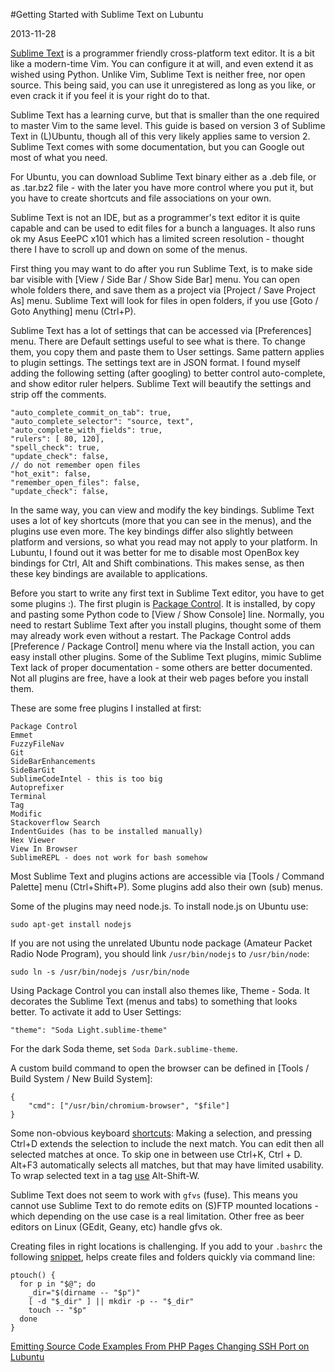 #Getting Started with Sublime Text on Lubuntu

2013-11-28

<!--- tags: linux -->

[Sublime Text](http://www.sublimetext.com/) is a programmer friendly cross-platform text editor. It is a bit like a modern-time Vim. You can configure it at will, and even extend it as wished using Python. Unlike Vim, Sublime Text is neither free, nor open source. This being said, you can use it unregistered as long as you like, or even crack it if you feel it is your right do to that.

Sublime Text has a learning curve, but that is smaller than the one required to master Vim to the same level. This guide is based on version 3 of Sublime Text in (L)Ubuntu, though all of this very likely applies same to version 2. Sublime Text comes with some documentation, but you can Google out most of what you need.

For Ubuntu, you can download Sublime Text binary either as a .deb file, or as .tar.bz2 file - with the later you have more control where you put it, but you have to create shortcuts and file associations on your own.

Sublime Text is not an IDE, but as a programmer's text editor it is quite capable and can be used to edit files for a bunch a languages. It also runs ok my Asus EeePC x101 which has a limited screen resolution - thought there I have to scroll up and down on some of the menus.

First thing you may want to do after you run Sublime Text, is to make side bar visible with [View / Side Bar / Show Side Bar] menu. You can open whole folders there, and save them as a project via [Project / Save Project As] menu. Sublime Text will look for files in open folders, if you use [Goto / Goto Anything] menu (Ctrl+P).

Sublime Text has a lot of settings that can be accessed via [Preferences] menu. There are Default settings useful to see what is there. To change them, you copy them and paste them to User settings. Same pattern applies to plugin settings. The settings text are in JSON format. I found myself adding the following setting (after googling) to better control auto-complete, and show editor ruler helpers. Sublime Text will beautify the settings and strip off the comments.

```
"auto_complete_commit_on_tab": true,
"auto_complete_selector": "source, text",
"auto_complete_with_fields": true,
"rulers": [ 80, 120],
"spell_check": true,
"update_check": false,
// do not remember open files
"hot_exit": false,
"remember_open_files": false,
"update_check": false,
```

In the same way, you can view and modify the key bindings. Sublime Text uses a lot of key shortcuts (more that you can see in the menus), and the plugins use even more. The key bindings differ also slightly between platform and versions, so what you read may not apply to your platform. In Lubuntu, I found out it was better for me to disable most OpenBox key bindings for Ctrl, Alt and Shift combinations. This makes sense, as then these key bindings are available to applications.

Before you start to write any first text in Sublime Text editor, you have to get some plugins :). The first plugin is [Package Control](https://sublime.wbond.net/installation). It is installed, by copy and pasting some Python code to [View / Show Console] line. Normally, you need to restart Sublime Text after you install plugins, thought some of them may already work even without a restart. The Package Control adds [Preference / Package Control] menu where via the Install action, you can easy install other plugins. Some of the Sublime Text plugins, mimic Sublime Text lack of proper documentation - some others are better documented. Not all plugins are free, have a look at their web pages before you install them.

These are some free plugins I installed at first:

```
Package Control
Emmet
FuzzyFileNav
Git
SideBarEnhancements
SideBarGit
SublimeCodeIntel - this is too big
Autoprefixer
Terminal
Tag
Modific
Stackoverflow Search
IndentGuides (has to be installed manually)
Hex Viewer
View In Browser
SublimeREPL - does not work for bash somehow
```

Most Sublime Text and plugins actions are accessible via [Tools / Command Palette] menu (Ctrl+Shift+P). Some plugins add also their own (sub) menus.

Some of the plugins may need node.js. To install node.js on Ubuntu use:
```
sudo apt-get install nodejs
```
If you are not using the unrelated Ubuntu node package (Amateur Packet Radio Node Program), you should link `/usr/bin/nodejs` to `/usr/bin/node`:
```
sudo ln -s /usr/bin/nodejs /usr/bin/node
```
Using Package Control you can install also themes like, Theme - Soda. It decorates the Sublime Text (menus and tabs) to something that looks better. To activate it add to User Settings:
```
"theme": "Soda Light.sublime-theme"
```
For the dark Soda theme, set `Soda Dark.sublime-theme`.

A custom build command to open the browser can be defined in [Tools / Build System / New Build System]:
```
{
	"cmd": ["/usr/bin/chromium-browser", "$file"]
}
```

Some non-obvious keyboard [shortcuts](https://gist.github.com/eteanga/1736542): Making a selection, and pressing Ctrl+D extends the selection to include the next match. You can edit then all selected matches at once. To skip one in between use Ctrl+K, Ctrl + D. Alt+F3 automatically selects all matches, but that may have limited usability. To wrap selected text in a tag [use](https://coderwall.com/p/d1qphg) Alt-Shift-W.

Sublime Text does not seem to work with `gfvs` (fuse). This means you cannot use Sublime Text to do remote edits on (S)FTP mounted locations - which depending on the use case is a real limitation. Other free as beer editors on Linux (GEdit, Geany, etc) handle gfvs ok.

Creating files in right locations is challenging. If you add to your `.bashrc` the following [snippet](https://unix.stackexchange.com/questions/168580/make-parent-directories-while-creating-a-new-file), helps create files and folders quickly via command line:

```
ptouch() {
  for p in "$@"; do
    _dir="$(dirname -- "$p")"
    [ -d "$_dir" ] || mkdir -p -- "$_dir"
    touch -- "$p"
  done
}
```


<ins class='nfooter'><a id='fprev' href='#blog/2013/2013-12-01-Emitting-Source-Code-Examples-From-PHP-Pages.md'>Emitting Source Code Examples From PHP Pages</a> <a id='fnext' href='#blog/2013/2013-11-25-Changing-SSH-Port-on-Lubuntu.md'>Changing SSH Port on Lubuntu</a></ins>
